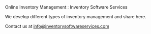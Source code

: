 Online Inventory Management : Inventory Software Services
 
 We develop different types of inventory management and share here.

Contact us at info@inventorysoftwareservices.com
